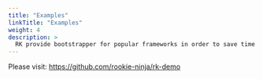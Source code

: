 ```yaml
---
title: "Examples"
linkTitle: "Examples"
weight: 4
description: >
  RK provide bootstrapper for popular frameworks in order to save time for learning complex initializing process.
---
```


Please visit: https://github.com/rookie-ninja/rk-demo